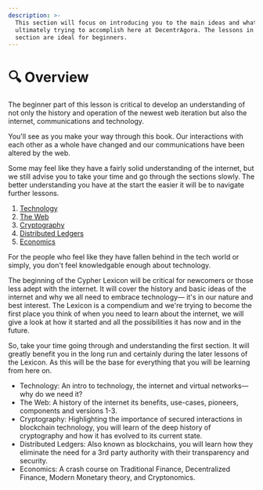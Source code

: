 ```yaml
---
description: >-
  This section will focus on introducing you to the main ideas and what we are
  ultimately trying to accomplish here at DecentrAgora. The lessons in this
  section are ideal for beginners.
---
```


# 🔍 Overview

The beginner part of this lesson is critical to develop an understanding of not only the history and operation of the newest web iteration but also the internet, communications and technology.&#x20;

You'll see as you make your way through this book. Our interactions with each other as a whole have changed and our communications have been altered by the web.

Some may feel like they have a fairly solid understanding of the internet, but we still advise you to take your time and go through the sections slowly. The better understanding you have at the start the easier it will be to navigate further lessons.

1. [Technology](lessons/technology.md)
2. [The Web](broken-reference)
3. [Cryptography](broken-reference)
4. [Distributed Ledgers](broken-reference)
5. [Economics  ](broken-reference)

For the people who feel like they have fallen behind in the tech world or simply, you don't feel knowledgable enough about technology.&#x20;

The beginning of the Cypher Lexicon will be critical for newcomers or those less adept with the internet. It will cover the history and basic ideas of the internet and why we all need to embrace technology— it's in our nature and best interest. The Lexicon is a compendium and we're trying to become the first place you think of when you need to learn about the internet, we will give a look at how it started and all the possibilities it has now and in the future.&#x20;

So, take your time going through and understanding the first section. It will greatly benefit you in the long run and certainly during the later lessons of the Lexicon. As this will be the base for everything that you will be learning from here on.&#x20;

* Technology: An intro to technology, the internet and virtual networks— why do we need it?
* The Web: A history of the internet its benefits, use-cases, pioneers, components and versions 1-3.
* Cryptography: Highlighting the importance of secured interactions in blockchain technology, you will learn of the deep history of cryptography and how it has evolved to its current state.
* Distributed Ledgers: Also known as blockchains, you will learn how they eliminate the need for a 3rd party authority with their transparency and security.
* Economics: A crash course on Traditional Finance, Decentralized Finance, Modern Monetary theory, and Cryptonomics.&#x20;
















